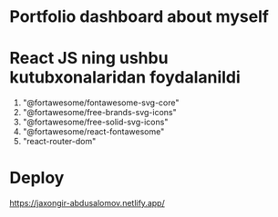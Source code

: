 # Portfolio dashboard about myself

# React JS ning ushbu kutubxonalaridan foydalanildi

1. "@fortawesome/fontawesome-svg-core"
2. "@fortawesome/free-brands-svg-icons"
3. "@fortawesome/free-solid-svg-icons"
4. "@fortawesome/react-fontawesome"
5. "react-router-dom"

# Deploy

https://jaxongir-abdusalomov.netlify.app/